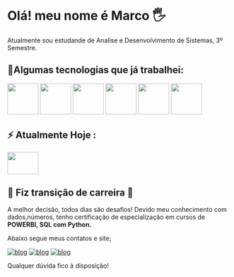 # Olá! meu nome é Marco 🖐️

Atualmente sou estudande de Analise e Desenvolvimento de Sistemas, 3º Semestre.

## 🚀Algumas tecnologias que já trabalhei:
       
  <img width='70' height='70' src="https://cdn.jsdelivr.net/gh/devicons/devicon/icons/html5/html5-original.svg" /> <img width='70' height='70' src="https://cdn.jsdelivr.net/gh/devicons/devicon/icons/css3/css3-original.svg" /> <img width='70' height='70' src="https://cdn.jsdelivr.net/gh/devicons/devicon/icons/javascript/javascript-original.svg" /> <img width='70' height='70' src="https://cdn.jsdelivr.net/gh/devicons/devicon/icons/mysql/mysql-original-wordmark.svg" /> 
            <img width='70' height='70' src="https://cdn.jsdelivr.net/gh/devicons/devicon/icons/python/python-plain.svg" /> 
            <img width='70' height='70' src="https://cdn.jsdelivr.net/gh/devicons/devicon/icons/mongodb/mongodb-original-wordmark.svg" />
          
## ⚡ Atualmente Hoje :
<img width='70' height='50' src="https://img.shields.io/badge/SAP-0FAAFF?style=for-the-badge&logo=sap&logoColor=white" />
          

## 🌱 Fiz transição de carreira 🙌
A melhor decisão, todos dias são desafios!
Devido meu conhecimento com dados,números, tenho certificação de especialização em cursos de **POWERBI, SQL com Python.**

Abaixo segue meus contatos e site;

[![blog](https://img.shields.io/badge/LinkedIn-0077B5?style=for-the-badge&logo=linkedin&logoColor=white)](https://www.linkedin.com/in/marco-rodrigues-93a45aa3/) [![blog](https://img.shields.io/badge/website-000000?style=for-the-badge&logo=About.me&logoColor=white)](https://m4rkdevs.github.io/projetos/) [![blog](https://img.shields.io/badge/WhatsApp-25D366?style=for-the-badge&logo=whatsapp&logoColor=white)](https://wa.me/+5551983143583) 


Qualquer dúvida fico à disposição!



         


<!--
**m4rkdevs/m4rkdevs** is a ✨ _special_ ✨ repository because its `README.md` (this file) appears on your GitHub profile.

Here are some ideas to get you started:

- 🔭 I’m currently working on ...
- 🌱 I’m currently learning ...
- 👯 I’m looking to collaborate on ...
- 🤔 I’m looking for help with ...
- 💬 Ask me about ...
- 📫 How to reach me: ...
- 😄 Pronouns: ...
- ⚡ Fun fact: ...
-->
